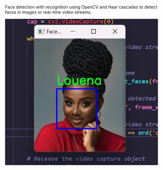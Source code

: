 Face detection with recognition using OpenCV and Haar cascades to detect faces in images or real-time video streams.

![Demo](demo.png)